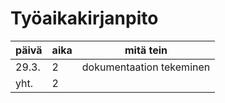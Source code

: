 # Työaikakirjanpito
| päivä         | aika          | mitä tein                |
| ------------- |---------------|--------------------------|
| 29.3.         | 2             | dokumentaation tekeminen |
| yht.          | 2             |                          |
